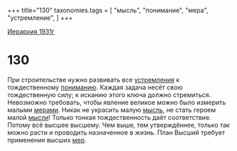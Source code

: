 +++
title="130"
taxonomies.tags = [
"мысль",
"понимание",
"мера",
"устремление",
]
+++

[Иерархия 1931г](/agni/19312)

# 130

При строительстве нужно развивать все [устремления](/tags/устремление) к тождественному [пониманию](/tags/понимание). Каждая задача несёт свою тождественную силу; к исканию этого ключа должно стремиться. Невозможно требовать, чтобы явление великое можно было измерить малыми [мерами](/tags/мера). Никак не украсить малую [мысль](/tags/мысль), не стать героем малой [мысли](/tags/мысль)! Только тонкая тождественность даёт соответствие. Потому всё высшее высшему. Чем выше, тем утверждённее, только так можно расти и проводить назначенное в жизнь. План Высший требует применения высших [мер](/tags/мера).   

